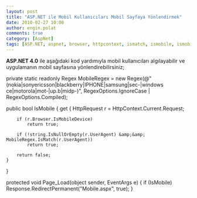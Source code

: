 ```yaml
---
layout: post
title: "ASP.NET ile Mobil Kullanıcıları Mobil Sayfaya Yönlendirmek"
date: 2010-02-27 10:00
author: engin.polat
comments: true
category: [AspNet]
tags: [ASP.NET, aspnet, browser, httpcontext, ismatch, ismobile, ismobiledevice, mobile, readonly, redirectpermanent, regez, request, response, static]
---
```

**ASP.NET 4.0** ile aşağıdaki kod yardımıyla mobil kullanıcıları algılayabilir ve uygulamanın mobil sayfasına yönlendirebilirsiniz;



private static readonly Regex MobileRegex = new Regex(@"(nokia|sonyericsson|blackberry|IPHONE|samsung|sec-|windows ce|motorola|mot-|up.b|midp-)", RegexOptions.IgnoreCase | RegexOptions.Compiled);

public bool IsMobile
{
    get
    {
        HttpRequest r = HttpContext.Current.Request;

        if (r.Browser.IsMobileDevice)
            return true;

        if (!string.IsNullOrEmpty(r.UserAgent) &amp;&amp; MobileRegex.IsMatch(r.UserAgent))
            return true;

        return false;
    }
}

protected void Page_Load(object sender, EventArgs e)
{
    if (IsMobile)
        Response.RedirectPermanent("Mobile.aspx", true);
}


